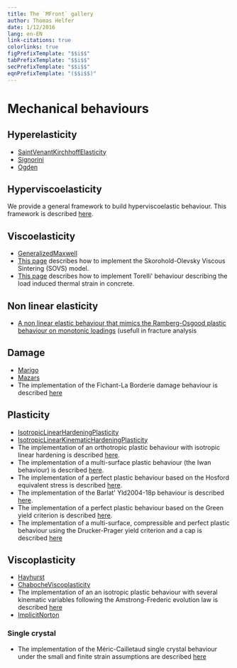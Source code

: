```yaml
---
title: The `MFront` gallery
author: Thomas Helfer
date: 1/12/2016
lang: en-EN
link-citations: true
colorlinks: true
figPrefixTemplate: "$$i$$"
tabPrefixTemplate: "$$i$$"
secPrefixTemplate: "$$i$$"
eqnPrefixTemplate: "($$i$$)"
---
```


# Mechanical behaviours

## Hyperelasticity

- [SaintVenantKirchhoffElasticity](./gallery/hyperelasticity/SaintVenantKirchhoffElasticity.mfront)
- [Signorini](signorini.html)
- [Ogden](ogden.html)

## Hyperviscoelasticity

We provide a general framework to build hyperviscoelastic
behaviour. This framework is described
[here](hyperviscoelasticity.html).

## Viscoelasticity

- [GeneralizedMaxwell](./gallery/viscoelasticity/GeneralizedMaxwell.mfront)
- [This page](sovs.html) describes how to implement the
  Skorohold-Olevsky Viscous Sintering (SOVS) model.
- [This page](LoadInducedThermalStrainBehaviourTorelli2018.html)
  describes how to implement Torelli' behaviour describing the load
  induced thermal strain in concrete.

## Non linear elasticity

- [A non linear elastic behaviour that mimics the Ramberg-Osgood plastic
  behaviour on monotonic
  loadings](RambergOsgoodNonLinearElasticity.html) (usefull in fracture
  analysis

## Damage

- [Marigo](gallery/damage/Marigo.mfront)
- [Mazars](gallery/damage/Mazars.mfront)
- The implementation of the Fichant-La Borderie damage behaviour is
  described [here](FichantLaBorderieDamageBehaviour.html)

## Plasticity

- [IsotropicLinearHardeningPlasticity](IsotropicLinearHardeningPlasticity.html)
- [IsotropicLinearKinematicHardeningPlasticity](gallery/plasticity/IsotropicLinearKinematicHardeningPlasticity.mfront)
- The implementation of an orthotropic plastic behaviour with
  isotropic linear hardening is described
  [here](orthotropiclinearhardeningplasticity.html).
- The implementation of a multi-surface plastic behaviour (the Iwan
  behaviour) is described [here](iwan.html).
- The implementation of a perfect plastic behaviour based on the
  Hosford equivalent stress is described [here](hosford.html).
- The implementation of the Barlat' Yld2004-18p behaviour is described
  [here](barlat-yld2004.html).
- The implementation of a perfect plastic behaviour based on the
  Green yield criterion is described [here](greenplasticity.html).
- The implementation of a multi-surface, compressible and perfect
  plastic behaviour using the Drucker-Prager yield criterion and a cap
  is described [here](drucker-prager-cap.html)

## Viscoplasticity

- [Hayhurst](gallery/viscoplasticity/Hayhurst.mfront)
- [ChabocheViscoplasticity](gallery/viscoplasticity/ChabocheViscoplasticity.mfront)
- The implementation of an an isotropic plastic behaviour with several
  kinematic variables following the Amstrong-Frederic evolution law is
  described
  [here](isotropicplasticityamstrongfrederickinematichardening.html)
- [ImplicitNorton](gallery/viscoplasticity/ImplicitNorton.mfront)

### Single crystal

- The implementation of the Méric-Cailletaud single crystal behaviour
  under the small and finite strain assumptions are described
  [here](MericCailletaudSingleCrystalPlasticity.html)

<!--
### PolyCrystal

- The description of the implementation of a polycrystal behaviour
  based on the Berveiller-Zaoui homogeneisation scheme using an
  explicit scheme is available
  [here](ExplicitBerveillerZaouiPolyCrystals.html)
-->

<!-- Local IspellDict: english -->
